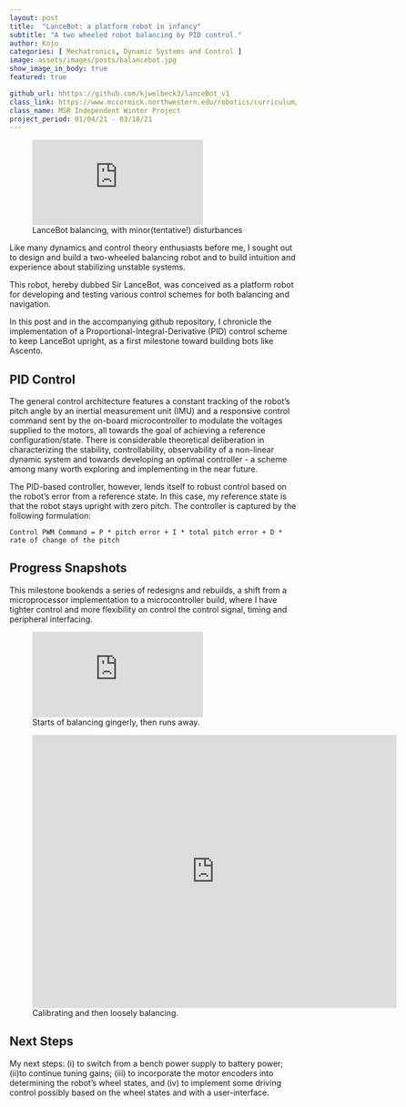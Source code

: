 ```yaml
---
layout: post
title:  "LanceBot: a platform robot in infancy"
subtitle: "A two wheeled robot balancing by PID control."
author: Kojo
categories: [ Mechatronics, Dynamic Systems and Control ]
image: assets/images/posts/balancebot.jpg
show_image_in_body: true
featured: true

github_url: hhttps://github.com/kjwelbeck3/lanceBot_v1
class_link: https://www.mccormick.northwestern.edu/robotics/curriculum/#independent-project
class_name: MSR Independent Winter Project
project_period: 01/04/21 - 03/18/21
---
```

<figure>
<iframe
    class = "youtube-insert"
    src="https://www.youtube.com/embed/1vmVGw6rdEQ"
    frameborder="0"
    allow="autoplay; encrypted-media"
    allowfullscreen
>
</iframe>
<figcaption>LanceBot balancing, with minor(tentative!) disturbances</figcaption>
</figure>

Like many dynamics and control theory enthusiasts before me, I sought out to design and build a two-wheeled balancing robot and to build intuition and experience about stabilizing unstable systems.

This robot, hereby dubbed Sir LanceBot, was conceived as a platform robot for developing and testing various control schemes for both balancing and navigation.

In this post and in the accompanying github repository, I chronicle the implementation of a Proportional-Integral-Derivative (PID) control scheme to keep LanceBot upright, as a first milestone toward building bots like Ascento.



## PID Control

The general control architecture features a constant tracking of the robot’s pitch angle by an inertial measurement unit (IMU) and a responsive control command sent by the on-board microcontroller to modulate the voltages supplied to the motors, all towards the goal of achieving a reference configuration/state.
There is considerable theoretical deliberation in characterizing the stability, controllability, observability of a non-linear dynamic system and towards developing an optimal controller - a scheme among many worth exploring and implementing in the near future.

The PID-based controller, however, lends itself to robust control based on the robot’s error from a reference state. In this case, my reference state is that the robot stays upright with zero pitch. The controller is captured by the following formulation:

`Control PWM Command = P * pitch error + I * total pitch error + D * rate of change of the pitch`


## Progress Snapshots

This milestone bookends a series of redesigns and rebuilds, a shift from a microprocessor implementation to a microcontroller build, where I have tighter control and more flexibility on control the control signal, timing and peripheral interfacing.

<figure>
<iframe class="youtube-insert"
    src="https://www.youtube.com/embed/tM6XfRu1-X0"
    frameborder="0"
    allow="autoplay; encrypted-media"
    allowfullscreen
>
</iframe>
<figcaption>Starts of balancing gingerly, then runs away.</figcaption>
</figure>

<figure>
<iframe
    width="640"
    height="480"
    src="https://www.youtube.com/embed/UrxwE6Zeq8E"
    frameborder="0"
    allow="autoplay; encrypted-media"
    allowfullscreen
>
</iframe>
<figcaption>Calibrating and then loosely balancing.</figcaption>
</figure>


## Next Steps

My next steps: (i) to switch from a bench power supply to battery power; (ii)to continue tuning gains; (iii) to incorporate the motor encoders into determining the robot’s wheel states, and (iv) to implement some driving control possibly based on the wheel states and with a user-interface.
